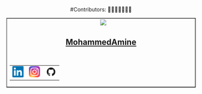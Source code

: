 <div align="center">
    #Contributors: 👨‍💻👩‍💻🧑🏻‍💻
</div>

<!-- CONTRIBUTER -->
<table border="1|0" align="center">
<!--=== Copy this section starting from this line and ending with the line mentioned===-->
<tr>
        <td align="center" width="600">
        &nbsp;&nbsp
            <a href="https://github.com/medchetoui">
				<img src="https://avatars.githubusercontent.com/u/149297561?v=4" width="50">
                <h2>MohammedAmine </h2>
            </a>
            <br>            
            <table>
                
<!-- LINKED IN -->
<td>
<a href="https://www.linkedin.com/in/mohammedamine-chetoui-449864258/">
    <img src="./img/linkedin-logo.png" width="30">
</a>
</td>
<!--// LINKED IN //-->
<!-- INSTAGRAM -->
<td>
<a href="https://www.instagram.com/chetouimed/">
    <img src="./img/instagram-logo.png" width="30">
</a>
</td>
<!--// INSTAGRAM //-->
<!-- GITHUB -->
<td>
<a href="https://github.com/medchetoui">
    <img src="./img/github-logo.png" width="30">
</a>
</td>
<!--// GITHUB //-->
</tr>
</table>            
</td>
</tr>
